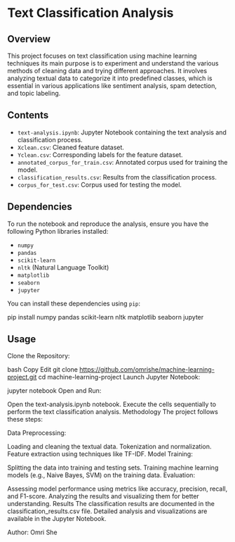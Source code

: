 # Text Classification Analysis

## Overview

This project focuses on text classification using machine learning techniques its main purpose is to experiment and understand the various methods of cleaning data and trying different approaches.
It involves analyzing textual data to categorize it into predefined classes, which is essential in various applications like sentiment analysis, spam detection, and topic labeling.

## Contents

- `text-analysis.ipynb`: Jupyter Notebook containing the text analysis and classification process.
- `Xclean.csv`: Cleaned feature dataset.
- `Yclean.csv`: Corresponding labels for the feature dataset.
- `annotated_corpus_for_train.csv`: Annotated corpus used for training the model.
- `classification_results.csv`: Results from the classification process.
- `corpus_for_test.csv`: Corpus used for testing the model.

## Dependencies

To run the notebook and reproduce the analysis, ensure you have the following Python libraries installed:

- `numpy`
- `pandas`
- `scikit-learn`
- `nltk` (Natural Language Toolkit)
- `matplotlib`
- `seaborn`
- `jupyter`

You can install these dependencies using `pip`:

pip install numpy pandas scikit-learn nltk matplotlib seaborn jupyter
## Usage
Clone the Repository:

bash
Copy
Edit
git clone https://github.com/omrishe/machine-learning-project.git
cd machine-learning-project
Launch Jupyter Notebook:

jupyter notebook
Open and Run:

Open the text-analysis.ipynb notebook.
Execute the cells sequentially to perform the text classification analysis.
Methodology
The project follows these steps:

Data Preprocessing:

Loading and cleaning the textual data.
Tokenization and normalization.
Feature extraction using techniques like TF-IDF.
Model Training:

Splitting the data into training and testing sets.
Training machine learning models (e.g., Naive Bayes, SVM) on the training data.
Evaluation:

Assessing model performance using metrics like accuracy, precision, recall, and F1-score.
Analyzing the results and visualizing them for better understanding.
Results
The classification results are documented in the classification_results.csv file. Detailed analysis and visualizations are available in the Jupyter Notebook.

Author: Omri She
